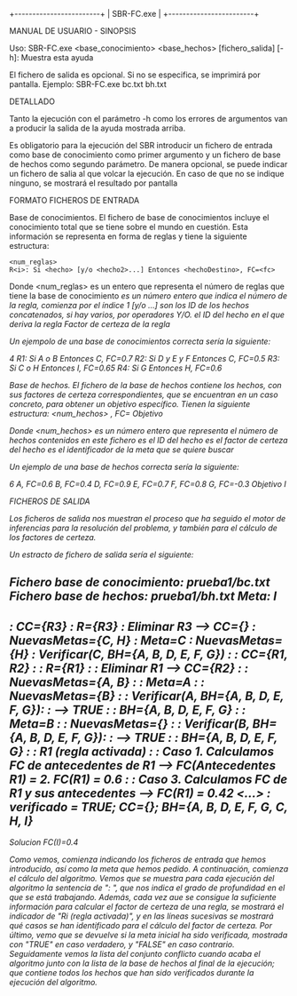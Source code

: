 +------------------------+
|     SBR-FC.exe         |
+------------------------+

MANUAL DE USUARIO - SINOPSIS

Uso: SBR-FC.exe <base_conocimiento> <base_hechos> [fichero_salida]
	[-h]: Muestra esta ayuda

El fichero de salida es opcional. Si no se especifica, se imprimirá por pantalla.
Ejemplo: SBR-FC.exe bc.txt bh.txt



DETALLADO

Tanto la ejecución con el parámetro -h como los errores de argumentos van a producir la salida de la ayuda mostrada arriba.

Es obligatorio para la ejecución del SBR introducir un fichero de entrada como base de conocimiento como primer argumento y un fichero de base de hechos como segundo parámetro.
De manera opcional, se puede indicar un fichero de salia al que volcar la ejecución. En caso de que no se indique ninguno, se mostrará el resultado por pantalla

FORMATO FICHEROS DE ENTRADA

Base de conocimientos.
El fichero de base de conocimientos incluye el conocimiento total que se tiene sobre el mundo en cuestión. Esta información se representa en forma de reglas y tiene la siguiente estructura:

	<num_reglas>
	R<i>: Si <hecho> [y/o <hecho2>...] Entonces <hechoDestino>, FC=<fc>

Donde 
	<num_reglas>	es un entero que representa el número de reglas que tiene la base de conocimiento
	<i> 	es un número entero que indica el número de la regla, comienza por el índice 1
	<hecho> [y/o <hecho2>...] 	son los ID de los hechos concatenados, si hay varios, por operadores Y/O.
	<hechoDestino>	el ID del hecho en el que deriva la regla
	<fc>	Factor de certeza de la regla

Un ejempolo de una base de conocimientos correcta sería la siguiente:

4
R1: Si A o B Entonces C, FC=0.7
R2: Si D y E y F Entonces C, FC=0.5
R3: Si C o H Entonces I, FC=0.65
R4: Si G Entonces H, FC=0.6





Base de hechos.
El fichero de la base de hechos contiene los hechos, con sus factores de certeza correspondientes, que se encuentran en un caso concreto, para obtener un objetivo específico. Tienen la siguiente estructura:
	<num_hechos>
	<id>, FC=<fc>
	Objetivo
	<idMeta>

Donde
	<num_hechos>	es un número entero que representa el número de hechos contenidos en este fichero
	<id>	es el ID del hecho
	<fc>	es el factor de certeza del hecho
	<idMeta>	es el identificador de la meta que se quiere buscar

Un ejemplo de una base de hechos correcta sería la siguiente:

6
A, FC=0.6
B, FC=0.4
D, FC=0.9
E, FC=0.7
F, FC=0.8
G, FC=-0.3
Objetivo
I


FICHEROS DE SALIDA

Los ficheros de salida nos muestran el proceso que ha seguido el motor de inferencias para la resolución del problema, y también para el cálculo de los factores de certeza.

Un estracto de fichero de salida sería el siguiente:

Fichero base de conocimiento: prueba1/bc.txt
Fichero base de hechos: prueba1/bh.txt
Meta: I
----------------------------------------------------------

: CC={R3}
: R={R3}
: Eliminar R3 --> CC={}
: NuevasMetas={C, H}
: Meta=C
: NuevasMetas={H}
: Verificar(C, BH={A, B, D, E, F, G})
: : CC={R1, R2} 
: : R={R1}
: : Eliminar R1 --> CC={R2}
: : NuevasMetas={A, B}
: : Meta=A
: : NuevasMetas={B}
: : Verificar(A, BH={A, B, D, E, F, G}): :  --> TRUE
: : BH={A, B, D, E, F, G}
: : Meta=B
: : NuevasMetas={}
: : Verificar(B, BH={A, B, D, E, F, G}): :  --> TRUE
: : BH={A, B, D, E, F, G}
: : R1 (regla activada)
: :     Caso 1. Calculamos FC de antecedentes de R1 --> FC(Antecedentes R1) = 2. FC(R1) = 0.6
: :     Caso 3. Calculamos FC de R1 y sus antecedentes --> FC(R1) = 0.42
<...>
: verificado = TRUE; CC={}; BH={A, B, D, E, F, G, C, H, I}
---------------------------------------------------------
Solucion	FC(I)=0.4


Como vemos, comienza indicando los ficheros de entrada que hemos introducido, así como la meta que hemos pedido. A continuación, comienza el cálculo del algoritmo. Vemos que se muestra para cada ejecución del algoritmo la sentencia de ": ", que nos indica el grado de profundidad en el que se está trabajando. Además, cada vez aue se consigue la suficiente información para calcular el factor de certeza de una regla, se mostrará el indicador de "Ri (regla activada)", y en las líneas sucesivas se mostrará qué casos se han identificado para el cálculo del factor de certeza.
Por último, vemo que se devuelve si la meta inicial ha sido verificada, mostrada con "TRUE" en caso verdadero, y "FALSE" en caso contrario. Seguidamente vemos la lista del conjunto conflicto cuando acaba el algoritmo junto con la lista de la base de hechos al final de la ejecución; que contiene todos los hechos que han sido verificados durante la ejecución del algoritmo.
